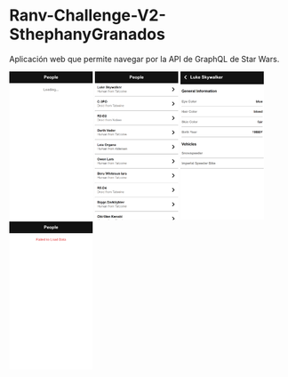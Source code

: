 # Ranv-Challenge-V2-SthephanyGranados

Aplicación web que permite navegar por la API de GraphQL de Star Wars. 

<img src="./readme/PantallaLoading.png" width = 150px>
<img src="./readme/Pantalla1.png" width = 150px> <img src="./readme/Pantalla2.png" width = 150px>
<img src="./readme/PantallaFailed.png" width = 150px>
